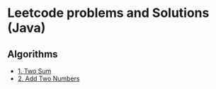 # Leetcode problems and Solutions (Java)

## Algorithms

* [1. Two Sum](https://github.com/crayOmn/leetcode_java/blob/main/src/algorithms/TwoSum.java)
* [2. Add Two Numbers](https://github.com/crayOmn/leetcode_java/blob/main/src/algorithms/AddTwoNumbers.java)
